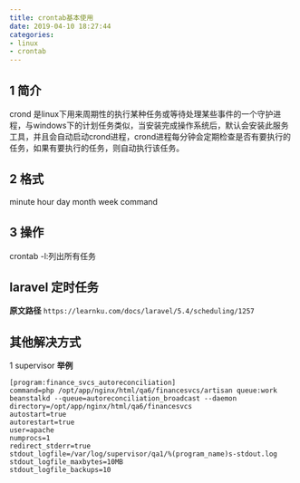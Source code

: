 ```yaml
---
title: crontab基本使用
date: 2019-04-10 18:27:44
categories: 
- linux
- crontab
---
```

## 1 简介
crond 是linux下用来周期性的执行某种任务或等待处理某些事件的一个守护进程，与windows下的计划任务类似，当安装完成操作系统后，默认会安装此服务 工具，并且会自动启动crond进程，crond进程每分钟会定期检查是否有要执行的任务，如果有要执行的任务，则自动执行该任务。
## 2 格式
minute hour day month week command
## 3 操作
crontab -l:列出所有任务

## laravel 定时任务
**原文路径**
```https://learnku.com/docs/laravel/5.4/scheduling/1257```
## 其他解决方式
1 supervisor
**举例**
```
[program:finance_svcs_autoreconciliation]
command=php /opt/app/nginx/html/qa6/financesvcs/artisan queue:work beanstalkd --queue=autoreconciliation_broadcast --daemon
directory=/opt/app/nginx/html/qa6/financesvcs
autostart=true
autorestart=true
user=apache
numprocs=1
redirect_stderr=true
stdout_logfile=/var/log/supervisor/qa1/%(program_name)s-stdout.log
stdout_logfile_maxbytes=10MB
stdout_logfile_backups=10
```
```

```

